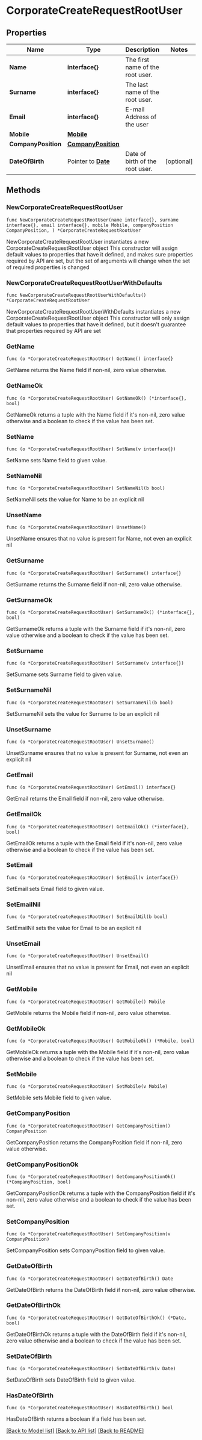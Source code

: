 # CorporateCreateRequestRootUser

## Properties

Name | Type | Description | Notes
------------ | ------------- | ------------- | -------------
**Name** | **interface{}** | The first name of the root user. | 
**Surname** | **interface{}** | The last name of the root user. | 
**Email** | **interface{}** | E-mail Address of the user | 
**Mobile** | [**Mobile**](Mobile.md) |  | 
**CompanyPosition** | [**CompanyPosition**](CompanyPosition.md) |  | 
**DateOfBirth** | Pointer to [**Date**](Date.md) | Date of birth of the root user. | [optional] 

## Methods

### NewCorporateCreateRequestRootUser

`func NewCorporateCreateRequestRootUser(name interface{}, surname interface{}, email interface{}, mobile Mobile, companyPosition CompanyPosition, ) *CorporateCreateRequestRootUser`

NewCorporateCreateRequestRootUser instantiates a new CorporateCreateRequestRootUser object
This constructor will assign default values to properties that have it defined,
and makes sure properties required by API are set, but the set of arguments
will change when the set of required properties is changed

### NewCorporateCreateRequestRootUserWithDefaults

`func NewCorporateCreateRequestRootUserWithDefaults() *CorporateCreateRequestRootUser`

NewCorporateCreateRequestRootUserWithDefaults instantiates a new CorporateCreateRequestRootUser object
This constructor will only assign default values to properties that have it defined,
but it doesn't guarantee that properties required by API are set

### GetName

`func (o *CorporateCreateRequestRootUser) GetName() interface{}`

GetName returns the Name field if non-nil, zero value otherwise.

### GetNameOk

`func (o *CorporateCreateRequestRootUser) GetNameOk() (*interface{}, bool)`

GetNameOk returns a tuple with the Name field if it's non-nil, zero value otherwise
and a boolean to check if the value has been set.

### SetName

`func (o *CorporateCreateRequestRootUser) SetName(v interface{})`

SetName sets Name field to given value.


### SetNameNil

`func (o *CorporateCreateRequestRootUser) SetNameNil(b bool)`

 SetNameNil sets the value for Name to be an explicit nil

### UnsetName
`func (o *CorporateCreateRequestRootUser) UnsetName()`

UnsetName ensures that no value is present for Name, not even an explicit nil
### GetSurname

`func (o *CorporateCreateRequestRootUser) GetSurname() interface{}`

GetSurname returns the Surname field if non-nil, zero value otherwise.

### GetSurnameOk

`func (o *CorporateCreateRequestRootUser) GetSurnameOk() (*interface{}, bool)`

GetSurnameOk returns a tuple with the Surname field if it's non-nil, zero value otherwise
and a boolean to check if the value has been set.

### SetSurname

`func (o *CorporateCreateRequestRootUser) SetSurname(v interface{})`

SetSurname sets Surname field to given value.


### SetSurnameNil

`func (o *CorporateCreateRequestRootUser) SetSurnameNil(b bool)`

 SetSurnameNil sets the value for Surname to be an explicit nil

### UnsetSurname
`func (o *CorporateCreateRequestRootUser) UnsetSurname()`

UnsetSurname ensures that no value is present for Surname, not even an explicit nil
### GetEmail

`func (o *CorporateCreateRequestRootUser) GetEmail() interface{}`

GetEmail returns the Email field if non-nil, zero value otherwise.

### GetEmailOk

`func (o *CorporateCreateRequestRootUser) GetEmailOk() (*interface{}, bool)`

GetEmailOk returns a tuple with the Email field if it's non-nil, zero value otherwise
and a boolean to check if the value has been set.

### SetEmail

`func (o *CorporateCreateRequestRootUser) SetEmail(v interface{})`

SetEmail sets Email field to given value.


### SetEmailNil

`func (o *CorporateCreateRequestRootUser) SetEmailNil(b bool)`

 SetEmailNil sets the value for Email to be an explicit nil

### UnsetEmail
`func (o *CorporateCreateRequestRootUser) UnsetEmail()`

UnsetEmail ensures that no value is present for Email, not even an explicit nil
### GetMobile

`func (o *CorporateCreateRequestRootUser) GetMobile() Mobile`

GetMobile returns the Mobile field if non-nil, zero value otherwise.

### GetMobileOk

`func (o *CorporateCreateRequestRootUser) GetMobileOk() (*Mobile, bool)`

GetMobileOk returns a tuple with the Mobile field if it's non-nil, zero value otherwise
and a boolean to check if the value has been set.

### SetMobile

`func (o *CorporateCreateRequestRootUser) SetMobile(v Mobile)`

SetMobile sets Mobile field to given value.


### GetCompanyPosition

`func (o *CorporateCreateRequestRootUser) GetCompanyPosition() CompanyPosition`

GetCompanyPosition returns the CompanyPosition field if non-nil, zero value otherwise.

### GetCompanyPositionOk

`func (o *CorporateCreateRequestRootUser) GetCompanyPositionOk() (*CompanyPosition, bool)`

GetCompanyPositionOk returns a tuple with the CompanyPosition field if it's non-nil, zero value otherwise
and a boolean to check if the value has been set.

### SetCompanyPosition

`func (o *CorporateCreateRequestRootUser) SetCompanyPosition(v CompanyPosition)`

SetCompanyPosition sets CompanyPosition field to given value.


### GetDateOfBirth

`func (o *CorporateCreateRequestRootUser) GetDateOfBirth() Date`

GetDateOfBirth returns the DateOfBirth field if non-nil, zero value otherwise.

### GetDateOfBirthOk

`func (o *CorporateCreateRequestRootUser) GetDateOfBirthOk() (*Date, bool)`

GetDateOfBirthOk returns a tuple with the DateOfBirth field if it's non-nil, zero value otherwise
and a boolean to check if the value has been set.

### SetDateOfBirth

`func (o *CorporateCreateRequestRootUser) SetDateOfBirth(v Date)`

SetDateOfBirth sets DateOfBirth field to given value.

### HasDateOfBirth

`func (o *CorporateCreateRequestRootUser) HasDateOfBirth() bool`

HasDateOfBirth returns a boolean if a field has been set.


[[Back to Model list]](../README.md#documentation-for-models) [[Back to API list]](../README.md#documentation-for-api-endpoints) [[Back to README]](../README.md)


